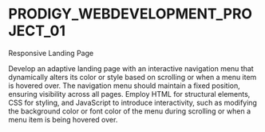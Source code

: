 # PRODIGY_WEBDEVELOPMENT_PROJECT_01
Responsive Landing Page




Develop an adaptive landing page with an interactive navigation menu that dynamically alters its color or style based on scrolling or when a menu item is hovered over. The navigation menu should maintain a fixed position, ensuring visibility across all pages. Employ HTML for structural elements, CSS for styling, and JavaScript to introduce interactivity, such as modifying the background color or font color of the menu during scrolling or when a menu item is being hovered over.
